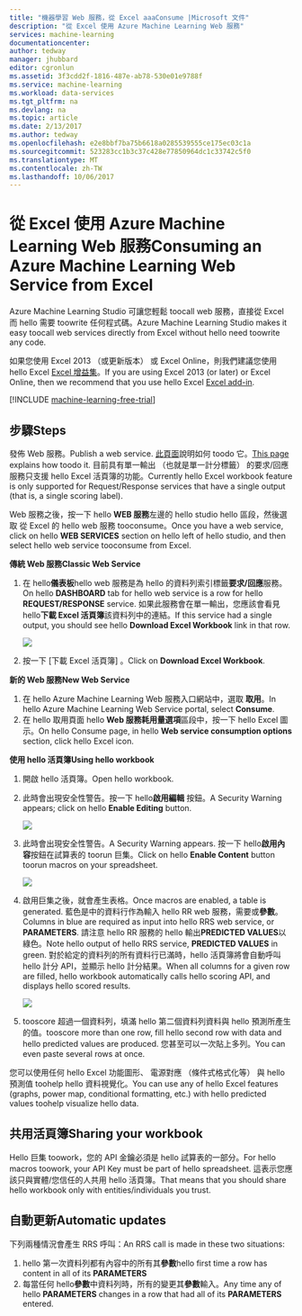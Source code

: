 ```yaml
---
title: "機器學習 Web 服務，從 Excel aaaConsume |Microsoft 文件"
description: "從 Excel 使用 Azure Machine Learning Web 服務"
services: machine-learning
documentationcenter: 
author: tedway
manager: jhubbard
editor: cgronlun
ms.assetid: 3f3cdd2f-1816-487e-ab78-530e01e9788f
ms.service: machine-learning
ms.workload: data-services
ms.tgt_pltfrm: na
ms.devlang: na
ms.topic: article
ms.date: 2/13/2017
ms.author: tedway
ms.openlocfilehash: e2e8bbf7ba75b6618a0285539555ce175ec03c1a
ms.sourcegitcommit: 523283cc1b3c37c428e77850964dc1c33742c5f0
ms.translationtype: MT
ms.contentlocale: zh-TW
ms.lasthandoff: 10/06/2017
---
```

# <a name="consuming-an-azure-machine-learning-web-service-from-excel"></a><span data-ttu-id="5b994-103">從 Excel 使用 Azure Machine Learning Web 服務</span><span class="sxs-lookup"><span data-stu-id="5b994-103">Consuming an Azure Machine Learning Web Service from Excel</span></span>
 <span data-ttu-id="5b994-104">Azure Machine Learning Studio 可讓您輕鬆 toocall web 服務，直接從 Excel 而 hello 需要 toowrite 任何程式碼。</span><span class="sxs-lookup"><span data-stu-id="5b994-104">Azure Machine Learning Studio makes it easy toocall web services directly from Excel without hello need toowrite any code.</span></span>

<span data-ttu-id="5b994-105">如果您使用 Excel 2013 （或更新版本） 或 Excel Online，則我們建議您使用 hello Excel [Excel 增益集](machine-learning-excel-add-in-for-web-services.md)。</span><span class="sxs-lookup"><span data-stu-id="5b994-105">If you are using Excel 2013 (or later) or Excel Online, then we recommend that you use hello Excel [Excel add-in](machine-learning-excel-add-in-for-web-services.md).</span></span>

[!INCLUDE [machine-learning-free-trial](../../includes/machine-learning-free-trial.md)]

## <a name="steps"></a><span data-ttu-id="5b994-106">步驟</span><span class="sxs-lookup"><span data-stu-id="5b994-106">Steps</span></span>
<span data-ttu-id="5b994-107">發佈 Web 服務。</span><span class="sxs-lookup"><span data-stu-id="5b994-107">Publish a web service.</span></span> <span data-ttu-id="5b994-108">[此頁面](machine-learning-walkthrough-5-publish-web-service.md)說明如何 toodo 它。</span><span class="sxs-lookup"><span data-stu-id="5b994-108">[This page](machine-learning-walkthrough-5-publish-web-service.md) explains how toodo it.</span></span> <span data-ttu-id="5b994-109">目前具有單一輸出 （也就是單一計分標籤） 的要求/回應服務只支援 hello Excel 活頁簿的功能。</span><span class="sxs-lookup"><span data-stu-id="5b994-109">Currently hello Excel workbook feature is only supported for Request/Response services that have a single output (that is, a single scoring label).</span></span> 

<span data-ttu-id="5b994-110">Web 服務之後，按一下 hello **WEB 服務**左邊的 hello studio hello 區段，然後選取 從 Excel 的 hello web 服務 tooconsume。</span><span class="sxs-lookup"><span data-stu-id="5b994-110">Once you have a web service, click on hello **WEB SERVICES** section on hello left of hello studio, and then select hello web service tooconsume from Excel.</span></span>

<span data-ttu-id="5b994-111">**傳統 Web 服務**</span><span class="sxs-lookup"><span data-stu-id="5b994-111">**Classic Web Service**</span></span>

1. <span data-ttu-id="5b994-112">在 hello**儀表板**hello web 服務是為 hello 的資料列索引標籤**要求/回應**服務。</span><span class="sxs-lookup"><span data-stu-id="5b994-112">On hello **DASHBOARD** tab for hello web service is a row for hello **REQUEST/RESPONSE** service.</span></span> <span data-ttu-id="5b994-113">如果此服務會在單一輸出，您應該會看見 hello**下載 Excel 活頁簿**該資料列中的連結。</span><span class="sxs-lookup"><span data-stu-id="5b994-113">If this service had a single output, you should see hello **Download Excel Workbook** link in that row.</span></span>
   
    ![][1]
2. <span data-ttu-id="5b994-114">按一下 [下載 Excel 活頁簿] 。</span><span class="sxs-lookup"><span data-stu-id="5b994-114">Click on **Download Excel Workbook**.</span></span>

<span data-ttu-id="5b994-115">**新的 Web 服務**</span><span class="sxs-lookup"><span data-stu-id="5b994-115">**New Web Service**</span></span>

1. <span data-ttu-id="5b994-116">在 hello Azure Machine Learning Web 服務入口網站中，選取 **取用**。</span><span class="sxs-lookup"><span data-stu-id="5b994-116">In hello Azure Machine Learning Web Service portal, select **Consume**.</span></span>
2. <span data-ttu-id="5b994-117">在 hello 取用頁面 hello **Web 服務耗用量選項**區段中，按一下 hello Excel 圖示。</span><span class="sxs-lookup"><span data-stu-id="5b994-117">On hello Consume page, in hello **Web service consumption options** section, click hello Excel icon.</span></span>

<span data-ttu-id="5b994-118">**使用 hello 活頁簿**</span><span class="sxs-lookup"><span data-stu-id="5b994-118">**Using hello workbook**</span></span>

1. <span data-ttu-id="5b994-119">開啟 hello 活頁簿。</span><span class="sxs-lookup"><span data-stu-id="5b994-119">Open hello workbook.</span></span>
2. <span data-ttu-id="5b994-120">此時會出現安全性警告。按一下 hello**啟用編輯** 按鈕。</span><span class="sxs-lookup"><span data-stu-id="5b994-120">A Security Warning appears; click on hello **Enable Editing** button.</span></span>
   
    ![][2]
3. <span data-ttu-id="5b994-121">此時會出現安全性警告。</span><span class="sxs-lookup"><span data-stu-id="5b994-121">A Security Warning appears.</span></span> <span data-ttu-id="5b994-122">按一下 hello**啟用內容**按鈕在試算表的 toorun 巨集。</span><span class="sxs-lookup"><span data-stu-id="5b994-122">Click on hello **Enable Content** button toorun macros on your spreadsheet.</span></span>
   
    ![][3]
4. <span data-ttu-id="5b994-123">啟用巨集之後，就會產生表格。</span><span class="sxs-lookup"><span data-stu-id="5b994-123">Once macros are enabled, a table is generated.</span></span> <span data-ttu-id="5b994-124">藍色是中的資料行作為輸入 hello RR web 服務，需要或**參數**。</span><span class="sxs-lookup"><span data-stu-id="5b994-124">Columns in blue are required as input into hello RRS web service, or **PARAMETERS**.</span></span> <span data-ttu-id="5b994-125">請注意 hello RR 服務的 hello 輸出**PREDICTED VALUES**以綠色。</span><span class="sxs-lookup"><span data-stu-id="5b994-125">Note hello output of hello RRS service, **PREDICTED VALUES** in green.</span></span> <span data-ttu-id="5b994-126">對於給定的資料列的所有資料行已滿時，hello 活頁簿將會自動呼叫 hello 計分 API，並顯示 hello 計分結果。</span><span class="sxs-lookup"><span data-stu-id="5b994-126">When all columns for a given row are filled, hello workbook automatically calls hello scoring API, and displays hello scored results.</span></span>
   
    ![][4]
5. <span data-ttu-id="5b994-127">tooscore 超過一個資料列，填滿 hello 第二個資料列資料與 hello 預測所產生的值。</span><span class="sxs-lookup"><span data-stu-id="5b994-127">tooscore more than one row, fill hello second row with data and hello predicted values are produced.</span></span> <span data-ttu-id="5b994-128">您甚至可以一次貼上多列。</span><span class="sxs-lookup"><span data-stu-id="5b994-128">You can even paste several rows at once.</span></span>

<span data-ttu-id="5b994-129">您可以使用任何 hello Excel 功能圖形、 電源對應 （條件式格式化等） 與 hello 預測值 toohelp hello 資料視覺化。</span><span class="sxs-lookup"><span data-stu-id="5b994-129">You can use any of hello Excel features (graphs, power map, conditional formatting, etc.) with hello predicted values toohelp visualize hello data.</span></span>    

## <a name="sharing-your-workbook"></a><span data-ttu-id="5b994-130">共用活頁簿</span><span class="sxs-lookup"><span data-stu-id="5b994-130">Sharing your workbook</span></span>
<span data-ttu-id="5b994-131">Hello 巨集 toowork，您的 API 金鑰必須是 hello 試算表的一部分。</span><span class="sxs-lookup"><span data-stu-id="5b994-131">For hello macros toowork, your API Key must be part of hello spreadsheet.</span></span> <span data-ttu-id="5b994-132">這表示您應該只與實體/您信任的人共用 hello 活頁簿。</span><span class="sxs-lookup"><span data-stu-id="5b994-132">That means that you should share hello workbook only with entities/individuals you trust.</span></span>

## <a name="automatic-updates"></a><span data-ttu-id="5b994-133">自動更新</span><span class="sxs-lookup"><span data-stu-id="5b994-133">Automatic updates</span></span>
<span data-ttu-id="5b994-134">下列兩種情況會產生 RRS 呼叫：</span><span class="sxs-lookup"><span data-stu-id="5b994-134">An RRS call is made in these two situations:</span></span>

1. <span data-ttu-id="5b994-135">hello 第一次資料列都有內容中的所有其**參數**</span><span class="sxs-lookup"><span data-stu-id="5b994-135">hello first time a row has content in all of its **PARAMETERS**</span></span>
2. <span data-ttu-id="5b994-136">每當任何 hello**參數**中資料列時，所有的變更其**參數**輸入。</span><span class="sxs-lookup"><span data-stu-id="5b994-136">Any time any of hello **PARAMETERS** changes in a row that had all of its **PARAMETERS** entered.</span></span>

[1]: ./media/machine-learning-consuming-from-excel/excellink.png
[2]: ./media/machine-learning-consuming-from-excel/enableeditting.png
[3]: ./media/machine-learning-consuming-from-excel/enablecontent.png
[4]: ./media/machine-learning-consuming-from-excel/sampletable.png
